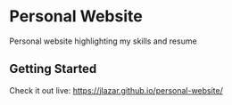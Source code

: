 # Personal Website

Personal website highlighting my skills and resume

## Getting Started

Check it out live: https://jlazar.github.io/personal-website/